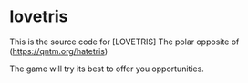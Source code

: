 # lovetris

This is the source code for [LOVETRIS] The polar opposite of (https://qntm.org/hatetris)

The game will try its best to offer you opportunities.
